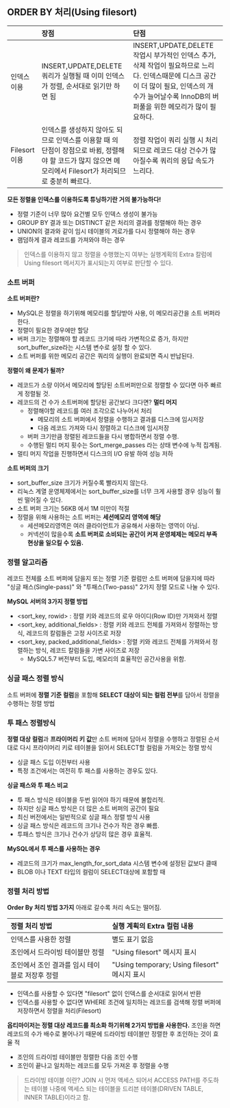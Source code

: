 
## ORDER BY 처리(Using filesort)

|              | 장점                                                                                                                                                       | 단점                                                                                                                                                                                               |
|:------------ |:---------------------------------------------------------------------------------------------------------------------------------------------------------- |:-------------------------------------------------------------------------------------------------------------------------------------------------------------------------------------------------- |
| 인덱스 이용  | INSERT,UPDATE,DELETE쿼리가 실행될 때 이미 인덱스가 정렬, 순서대로 읽기만 하면 됨                                                                           | INSERT,UPDATE,DELETE 작업시 부가적인 인덱스 추가,삭제 작업이 필요하므로 느리다. 인덱스때문에 디스크 공간이 더 많이 필요, 인덱스의 개수가 늘어날수록 InnoDB의 버퍼풀을 위한 메모리가 많이 필요하다. |
| Filesort이용 | 인덱스를 생성하지 않아도 되므로 인덱스를 이용할 때 의 단점이 장점으로 바뀜, 정렬해야 할 코드가 많지 않으면 메모리에서 Filesort가 처리되므로 충분히 빠르다. | 정렬 작업이 쿼리 실행 시 처리되므로 레코드 대상 건수가 많아질수록 쿼리의 응답 속도가 느리다.                                                                                                                                                                                                   |



**모든 정렬을 인덱스를 이용하도록 튜닝하기란 거의 불가능하다!**
- 정렬 기준이 너무 많아 요건별 모두 인덱스 생성이 불가능
- GROUP BY 결과 또는 DISTINCT 같은 처리의 결과를 정렬해야 하는 경우
- UNION의 결과와 같이 임시 테이블의 겨로가를 다시 정렬해야 하는 경우
- 램덤하게 결과 레코드를 가져와야 하는 경우


> 인덱스를 이용하지 않고 정렬을 수행했는지 여부는 실행계획의 Extra 칼럼에 Using filesort 메서지가 표시되는지 여부로 판단할 수 있다.




### 소트 버퍼

**소트 버퍼란?**
- MySQL은 정렬을 하기위해 메모리를 할당받아 사용, 이 메모리공간을 소트 버퍼라 한다.
- 정렬이 필요한 경우에만 할당
- 버퍼 크기는 정렬해야 할 레코드 크기에 따라 가변적으로 증가, 하지만 sort_buffer_size라는 시스템 변수로 설정 할 수 있다.
- 소트 버퍼를 위한 메모리 공간은 쿼리의 실행이 완료되면 즉시 반납된다.


**정렬이 왜 문제가 될까?**
- 레코드가 소량 이어서 메모리에 할당된 소트버퍼만으로 정렬할 수 있다면 아주 빠르게 정렬될 것.
- 레코드의 건 수가 소트버퍼에 할당된 공간보다 크다면?
  **멀티 머지**
    - 정렬해야할 레코드를 여러 조각으로 나누어서 처리
        - 메모리의 소트 버퍼에서 정렬을 수행하고 결과를 디스크에 임시저장
        - 다음 레코드 가져와 다시 정렬하고 디스크에 임시저장
    - 버퍼 크기만큼 정렬된 레코드들을 다시 병합하면서 정렬 수행.
    - 수행된 멀티 머지 횟수는 Sort_merge_passes 라는 상태 변수에 누적 집계됨.
- 멀티 머지 작업을 진행하면서 디스크의 I/O 유발 하여 성능 저하

**소트 버퍼의 크기**
- sort_buffer_size 크기가 커질수록 빨라지지 않는다.
- 리눅스 계열 운영체제에서는 sort_buffer_size를 너무 크게 사용할 경우 성능이 훨씬 떨어질 수 있다.
- 소트 버퍼 크기는 56KB 에서 1M 미만이 적절
- 정렬을 위해 사용하는 소트 버퍼는 **세션메모리 영역에 해당**
    - 세션메모리영역은 여러 클라이언트가 공유해서 사용하는 영역이 아님.
    - 커넥션이 많을수록 **소트 버퍼로 소비되는 공간이 커져 운영체제는 메모리 부족 현상을 일으킬 수 있음.**



### 정렬 알고리즘
레코드 전체를 소트 버퍼에 담을지 또는 정렬 기준 컬럼만 소트 버퍼에 담을지에 따라 "싱글 패스(Single-pass)" 와 "투패스(Two-pass)" 2가지 정렬 모드로 나눌 수 있다.


**MySQL 서버의 3가지 정렬 방법**
- <sort_key, rowid> : 정렬 키와 레코드의 로우 아이디(Row ID)만 가져와서 정렬
- <sort_key, additional_fields> : 정렬 키와 레코드 전체를 가져와서 정렬하는 방식, 레코드의 칼럼들은 고정 사이즈로 저장
- <sort_key, packed_additional_fields> : 정렬 키와 레코드 전체를 가져와서 정렬하는 방식, 레코드 칼럼들을 가변 사이즈로 저장
    - MySQL5.7 버전부터 도입, 메모리의 효율적인 공간사용을 위함.



### 싱글 패스 정렬 방식
소트 버퍼에 **정렬 기준 컬럼**을 포함해 **SELECT 대상이 되는 컬럼 전부**를 담아서 정렬을 수행하는 정렬 방법


### 투 패스 정렬방식
**정렬 대상 컬럼**과 **프라이머리 키 값**만 소트 버퍼에 담아서 정렬을 수행하고 정렬된 순서대로 다시 프라이머리 키로 테이블을 읽어서 SELECT할 컬럼을 가져오는 정렬 방식


- 싱글 패스 도입 이전부터 사용
- 특정 조건에서는 여전히 투 패스를 사용하는 경우도 있다.


**싱글 패스와 투 패스 비교**
- 투 패스 방식은 테이블을 두번 읽어야 하기 때문에 불합리적.
- 하지만 싱글 패스 방식은 더 많은 소트 버퍼의 공간이 필요
- 최신 버전에서는 일반적으로 싱글 패스 정렬 방식 사용
- 싱글 패스 방식은 레코드의 크기나 건수가 작은 경우 빠름.
- 투패스 방식은 크기나 건수가 상당히 많은 경우 효율적.


**MySQL에서 투 패스를 사용하는 경우**
- 레코드의 크기가 max_length_for_sort_data 시스템 변수에 설정된 값보다 클때
- BLOB 이나 TEXT 타입의 컬럼이 SELECT대상에 포함할 때


### 정렬 처리 방법

**Order By 처리 방법 3가지**
아래로 갈수록 처리 속도는 떨어짐.

| 정렬 처리 방법                                 | 실행 계획의 Extra 컬럼 내용       |
|:---------------------------------------------- |:--------------------------------- |
| 인덱스를 사용한 정렬                           | 별도 표기 없음                    |
| 조인에서 드라이빙 테이블만 정렬                | "Using filesort" 메시지 표시      |
| 조인에서 조인 결과를 임시 테이블로 저장후 정렬 | "Using temporary; Using filesort" 메시지 표시 | 


- 인덱스를 사용할 수 있다면  "filesort" 없이 인덱스를 순서대로 읽어서 반환
- 인덱스를 사용할 수 없다면 WHERE 조건에 일치하는 레코드를 검색해 정렬 버퍼에 저장하면서 정렬을 처리(Filesort)


**옵티마이저는 정렬 대상 레코드를 최소화 하기위해 2가지 방법을 사용한다.**
조인을 하면 레코드의 수가 배수로 불어나기 때문에 드라이빙 테이블만 정렬한 후 조인하는 것이 효율 적
- 조인의 드라이빙 테이블만 정렬한 다음 조인 수행
- 조인이 끝나고 일치하는 레코드를 모두 가져온 후 정렬을 수행


> 드라이빙 테이블 이란?
> JOIN 시 먼저 액세스 되어서 ACCESS PATH를 주도하는 테이블
> 나중에 액세스 되는 테이블을 드리븐 테이블(DRIVEN TABLE, INNER TABLE)이라고 함.

